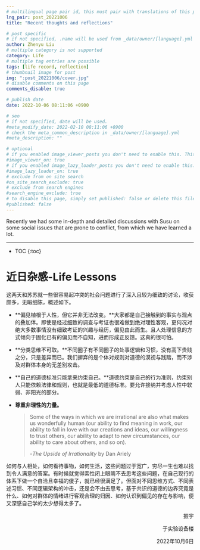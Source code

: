 ```yaml
---
# multilingual page pair id, this must pair with translations of this page. (This name must be unique)
lng_pair: post_20221006
title: "Recent thoughts and reflections"

# post specific
# if not specified, .name will be used from _data/owner/[language].yml
author: Zhenyu Liu
# multiple category is not supported
category: Life
# multiple tag entries are possible
tags: [life record, reflection]
# thumbnail image for post
img: ":post_20221006/cover.jpg"
# disable comments on this page
comments_disable: true

# publish date
date: 2022-10-06 08:11:06 +0900

# seo
# if not specified, date will be used.
#meta_modify_date: 2022-02-10 08:11:06 +0900
# check the meta_common_description in _data/owner/[language].yml
#meta_description: ""

# optional
# if you enabled image_viewer_posts you don't need to enable this. This is only if image_viewer_posts = false
#image_viewer_on: true
# if you enabled image_lazy_loader_posts you don't need to enable this. This is only if image_lazy_loader_posts = false
#image_lazy_loader_on: true
# exclude from on site search
#on_site_search_exclude: true
# exclude from search engines
#search_engine_exclude: true
# to disable this page, simply set published: false or delete this file
#published: false
---
```


<!-- outline-start -->

Recently we had some in-depth and detailed discussions with Susu on some social issues that are prone to conflict, from which we have learned a lot.

<!-- outline-end -->

---
* TOC
{:toc}

# 近日杂感-Life Lessons

这两天和苏苏就一些很容易起冲突的社会问题进行了深入且较为细致的讨论，收获颇多，无暇细陈，概述如下。

- **偏见植根于人性，但它并非无法改变。**大家都是自己接触到的事实与观点的叠加体。即使是经过细致的调查与考证也很难做到绝对理性客观，更何况对绝大多数事情没有细致考证的兴趣与经历，偏见由此而生。且人处理信息的方式倾向于固化已有的偏见而不自知，进而形成正反馈。这真的很可怕。

- **分类思维不可取。**不同圈子有不同圈子的处事逻辑和习惯，没有高下贵贱之分，只是差异而已。我们摒弃的是个体对规则对道德的漠视与践踏，而不涉及对群体本身的无差别攻击。

- **自己的道德标准只能拿来约束自己。**道德约束是自己的行为准则，约束别人只能依赖法律和规则，也就是最低的道德标准。要允许接纳并考虑人性中软弱、非阳光的部分。

- **尊重非理性的力量。**

  > Some of the ways in which we are irrational are also what makes us wonderfully human (our ability to find meaning in work, our ability to fall in love with our creations and ideas, our willingness to trust others, our ability to adapt to new circumstances, our ability to care about others, and so on).
  >
  > 
  >
  > -*The Upside of Irrationality* by Dan Ariely

如何与人相处，如何看待事物，如何生活，这些问题过于宽广，穷尽一生也难以找到令人满意的答案。有时候就觉得索性闭上眼睛不去思考这些问题，在自己现行的体系下做一个自洽且幸福的傻子，就已经很满足了。但面对不同思维方式、不同表述习惯、不同逻辑架构的冲击，还是会不由去思考，基于共识的道德的边界究竟是什么、如何对群体的情绪进行客观合理的归因、如何认识到偏见的存在与影响，便又深感自己学的太少想得太多了。

  <p align="right">振宇</p>

  <p align="right">于实验设备楼</p>

  <p align="right">2022年10月6日</p>
